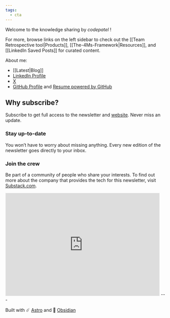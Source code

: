 ```yaml
---
tags:
  - cta
---
```

Welcome to the knowledge sharing by *codepatel* !
<!-- Make a note of something, [[create a link]], or try [the Importer](https://help.obsidian.md/Plugins/Importer)! -->
For more, browse links on the left sidebar to check out the [[Team Retrospective tool|Products]], [[The-4Ms-Framework|Resources]], and [[LinkedIn Saved Posts]] for curated content.

About me:
- [[Latest|Blog]]
- [LinkedIn Profile](https://www.linkedin.com/in/hardikp/)
- [X](https://x.com/hardiksp)
- [GitHub Profile](https://github.com/codepatel) and [Resume powered by GitHub](https://resume.github.io/?codepatel)
## Why subscribe?
Subscribe to get full access to the newsletter and [website](https://hardiksp.substack.com/archive). Never miss an update.
### Stay up-to-date
You won’t have to worry about missing anything. Every new edition of the newsletter goes directly to your inbox.
### Join the crew
Be part of a community of people who share your interests.
To find out more about the company that provides the tech for this newsletter, visit [Substack.com](https://www.substack.com/).
<iframe src="https://hardiksp.substack.com/embed" width="480" height="320" style="border:1px solid rgb(238, 238, 238); background:white;" frameborder="0" scrolling="no"></iframe>
---

Built with ☄️ [Astro](https://astro.build) and 🧠 [Obsidian](https://obsidian.md)
